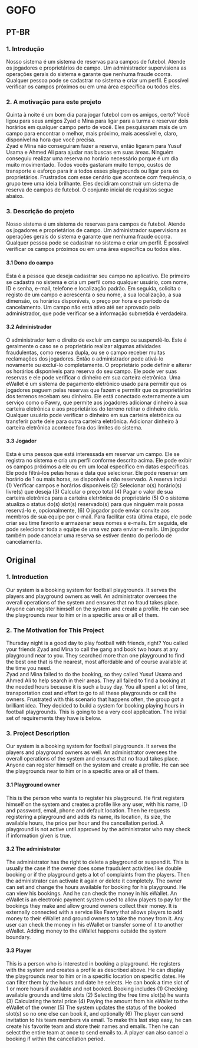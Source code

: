 # GOFO

## PT-BR

<h3>1. Introdução</h3>
Nosso sistema é um sistema de reservas para campos de futebol. Atende os jogadores e proprietários de campo. Um administrador supervisiona as operações gerais do sistema e garante que nenhuma fraude ocorra. Qualquer pessoa pode se cadastrar no sistema e criar um perfil. É possível verificar os campos próximos ou em uma área específica ou todos eles. 

<h3>2. A motivação para este projeto</h3>
Quinta à noite é um bom dia para jogar futebol com os amigos, certo? Você ligou para seus amigos Zyad e Mina para ligar para a turma e reservar dois horários em qualquer campo perto de você. Eles pesquisaram mais de um campo para encontrar o melhor, mais próximo, mais acessível e, claro, disponível na hora que você precisa.<br>
Zyad e Mina não conseguiram fazer a reserva, então ligaram para Yusuf Usama e Ahmed Ali para ajudar nas buscas em suas áreas. Ninguém conseguiu realizar uma reserva no horário necessário porque é um dia muito movimentado. Todos vocês gastaram muito tempo, custos de transporte e esforço para ir a todos esses playgrounds ou ligar para os proprietários. Frustrados com esse cenário que acontece com frequência, o grupo teve uma ideia brilhante. Eles decidiram construir um sistema de reserva de campos de futebol. O conjunto inicial de requisitos segue abaixo.

<h3>3. Descrição do projeto</h3>
Nosso sistema é um sistema de reservas para campos de futebol. Atende os jogadores e proprietários de campo. Um administrador supervisiona as operações gerais do sistema e garante que nenhuma fraude ocorra. Qualquer pessoa pode se cadastrar no sistema e criar um perfil. É possível verificar os campos próximos ou em uma área específica ou todos eles.

<h4>3.1 Dono do campo</h4>
Esta é a pessoa que deseja cadastrar seu campo no aplicativo. Ele primeiro se cadastra no sistema e cria um perfil como qualquer usuário, com nome, ID e senha, e-mail, telefone e localização padrão. Em seguida, solicita o registo de um campo e acrescenta o seu nome, a sua localização, a sua dimensão, os horários disponíveis, o preço por hora e o período de cancelamento. Um campo não está ativo até ser aprovado pelo administrador, que pode verificar se a informação submetida é verdadeira.

<h4>3.2 Administrador</h4>
O administrador tem o direito de excluir um campo ou suspendê-lo. Este é geralmente o caso se o proprietário realizar algumas atividades fraudulentas, como reserva dupla, ou se o campo receber muitas reclamações dos jogadores. Então o administrador pode ativá-lo novamente ou excluí-lo completamente.
O proprietário pode definir e alterar os horários disponíveis para reserva do seu campo. Ele pode ver suas reservas e ele pode verificar o dinheiro em sua carteira eletrônica.
Uma eWallet é um sistema de pagamento eletrônico usado para permitir que os jogadores paguem pelas reservas que fazem e permitir que os proprietários dos terrenos recebam seu dinheiro. Ele está conectado externamente a um serviço como o Fawry, que permite aos jogadores adicionar dinheiro à sua carteira eletrônica e aos proprietários do terreno retirar o dinheiro dela. Qualquer usuário pode verificar o dinheiro em sua carteira eletrônica ou transferir parte dele para outra carteira eletrônica. Adicionar dinheiro à carteira eletrônica acontece fora dos limites do sistema.

<h4>3.3 Jogador</h4>
Esta é uma pessoa que está interessada em reservar um campo. Ele se registra no sistema e cria um perfil conforme descrito acima. Ele pode exibir os campos próximos a ele ou em um local específico em datas específicas. Ele pode filtrá-los pelas horas e data que selecionar. Ele pode reservar um horário de 1 ou mais horas, se disponível e não reservado. A reserva inclui (1) Verificar campos e horários disponíveis (2) Selecionar o(s) horário(s) livre(s) que deseja (3) Calcular o preço total (4) Pagar o valor de sua carteira eletrônica para a carteira eletrônica do proprietário (5) O o sistema atualiza o status do(s) slot(s) reservado(s) para que ninguém mais possa reservá-lo e, opcionalmente, (6) O jogador pode enviar convite aos membros de sua equipe por e-mail. Para facilitar esta última etapa, ele pode criar seu time favorito e armazenar seus nomes e e-mails. Em seguida, ele pode selecionar toda a equipe de uma vez para enviar e-mails. Um jogador também pode cancelar uma reserva se estiver dentro do período de cancelamento.

## Original

<h3>1. Introduction</h3>
Our system is a booking system for football playgrounds. It serves the players and playground owners as well. An administrator oversees the overall operations of the system and ensures that no fraud takes place. Anyone can register himself on the system and create a profile. He can see the playgrounds near to him or in a specific area or all of them. 

<h3>2. The Motivation for This Project</h3>
Thursday night is a good day to play football with friends, right? You called your friends Zyad and Mina to call the gang and book two hours at any playground near to you. They searched more than one playground to find the best one that is the nearest, most affordable and of course available at the time you need.<br>
Zyad and Mina failed to do the booking, so they called Yusuf Usama and Ahmed Ali to help search in their areas. They all failed to find a booking at the needed hours because it is such a busy day. You all spent a lot of time, transportation cost and effort to go to all these playgrounds or call the owners. Frustrated with this scenario that happens often, the group got a brilliant idea. They decided to build a system for booking playing hours in football playgrounds. This is going to be a very cool application. The initial set of requirements they have is below.

<h3>3. Project Description</h3>
Our system is a booking system for football playgrounds. It serves the players and playground owners as well. An administrator oversees the overall operations of the system and ensures that no fraud takes place. Anyone can register himself on the system and create a profile. He can see the playgrounds near to him or in a specific area or all of them. 

<h4>3.1 Playground owner</h4>
This is the person who wants to register his playground. He first registers himself on the system and creates a profile like any user, with his name, ID and password, email, phone and default location. Then he requests registering a playground and adds its name, its location, its size, the available hours, the price per hour and the cancellation period. A playground is not active until approved by the administrator who may check if information given is true.

<h4>3.2 The administrator</h4>
The administrator has the right to delete a playground or suspend it. This is usually the case if the owner does some fraudulent activities like double booking or if the playground gets a lot of complaints from the players. Then the administrator can activate it again or delete it completely. 
The owner can set and change the hours available for booking for his playground. He can view his bookings. And he can check the money in his eWallet. 
An eWallet is an electronic payment system used to allow players to pay for the bookings they make and allow ground owners collect their money. It is externally connected with a service like Fawry that allows players to add money to their eWallet and ground owners to take the money from it. Any user can check the money in his eWallet or transfer some of it to another eWallet. Adding money to the eWallet happens outside the system boundary.

<h4>3.3 Player</h4>
This is a person who is interested in booking a playground. He registers with the system and creates a profile as described above. He can display the playgrounds near to him or in a specific location on specific dates. He can filter them by the hours and date he selects. He can book a time slot of 1 or more hours if available and not booked. Booking includes (1) Checking available grounds and time slots (2) Selecting the free time slot(s) he wants (3) Calculating the total price (4) Paying the amount from his eWallet to the eWallet of the owner (5) The system updates the status of the booked slot(s) so no one else can book it, and optionally (6) The player can send invitation to his team members via email. To make this last step easy, he can create his favorite team and store their names and emails. Then he can select the entire team at once to send emails to. A player can also cancel a booking if within the cancellation period. 
